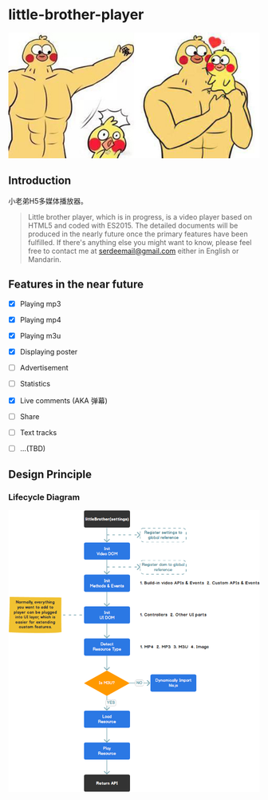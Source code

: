<h1>little-brother-player</h1>

![little-brother](./logo.jpg)

## Introduction

小老弟H5多媒体播放器。

> Little brother player, which is in progress, is a video player based on HTML5 and coded with ES2015.
> The detailed documents will be produced in the nearly future once the primary features have been fulfilled. If there's anything else you might want to know, please feel free to contact me at serdeemail@gmail.com either in English or Mandarin.

## Features in the near future

- [x] Playing mp3
- [x] Playing mp4
- [x] Playing m3u
- [x] Displaying poster
- [ ] Advertisement
- [ ] Statistics
- [x] Live comments (AKA 弹幕)
- [ ] Share
- [ ] Text tracks
- [ ] ...(TBD)


## Design Principle

### Lifecycle Diagram

![little-brother](./docs/Lifecycle-Diagram.png)

